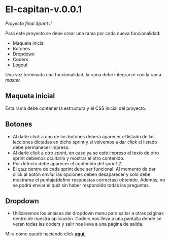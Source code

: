 <h1>El-capitan-v.0.0.1</h1>
<em>Proyecto final Sprint II</em>

<p>Para este proyecto se debe crear una rama por cada nueva funcionalidad:</p>
<ul>
  <li>Maqueta inicial</li>
  <li>Botones</li>
  <li>Dropdown</li>
  <li>Coders</li>
  <li>Logout</li>
</ul>
<p>Una vez terminada una funcionalidad, la rama debe integrarse con la rama <em>master.</em></p>
<h2>Maqueta inicial</h2>
<p>Esta rama debe contener la estructura y el CSS inicial del proyecto.</p>
<h2>Botones</h2>
<ul>
  <li>Al darle <em>click</em> a uno de los botones deberá aparecer el listado de las lecciones dictadas en dicho sprint y si volvemos a dar <em>click</em> el listado debe permanecer impreso.</li>
  <li>Al darle <em>click</em> a otro <em>sprint</em>, en caso ya se esté impreso el texto de otro sprint debemos ocultarlo y mostrar el otro contenido.</li>
  <li>Por defecto debe aparecer el contenido del <em>sprint 2</em>.</li>
  <li>El <em>quiz</em> dentro de cada sprint debe ser funcional. Al momento de dar click al botón <em>enviar</em> las opciones deben desaparecer y solo debe mostrarse el puntaje(definir respuestas correctas) obtenido. Además, no se podrá enviar el quiz sin haber respondido todas las preguntas.</li>
</ul>
<h2>Dropdown</h2>
<ul>
  <li>Utilizaremos los enlaces del dropdown menu para saltar a otras páginas dentro de nuestra aplicación. Coders nos lleva a una pantalla donde se verán todas las coders y salir nos lleva a una página de salida.</li>
</ul>

<p>Mira cómo quedó haciendo click <strong><a href="https://itsandromeda.github.io/El-capitan-v.0.0.1/" target="_blank">aquí.</a></strong></p>
